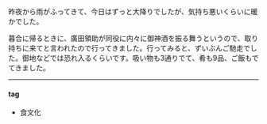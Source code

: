 昨夜から雨がふってきて、今日はずっと大降りでしたが、気持ち悪いくらいに暖かでした。

暮合に帰るときに、廣田領助が同役に内々に御神酒を振る舞うというので、取り持ちに来てと言われたので行ってきました。行ってみると、ずいぶんご馳走でした。御地などでは恐れ入るくらいです。吸い物も3通りでて、肴も9品、ご飯もでてきました。

***
#### tag
- 食文化
